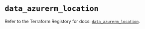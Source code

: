 # `data_azurerm_location`

Refer to the Terraform Registory for docs: [`data_azurerm_location`](https://registry.terraform.io/providers/hashicorp/azurerm/3.86.0/docs/data-sources/location).
